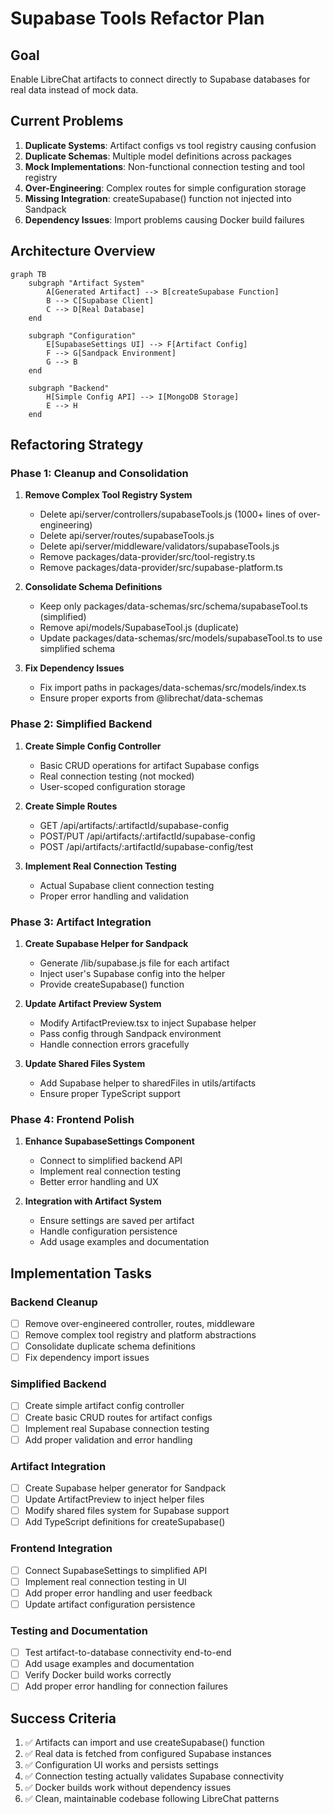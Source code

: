 # Supabase Tools Refactor Plan

## Goal
Enable LibreChat artifacts to connect directly to Supabase databases for real data instead of mock data.

## Current Problems
1. **Duplicate Systems**: Artifact configs vs tool registry causing confusion
2. **Duplicate Schemas**: Multiple model definitions across packages
3. **Mock Implementations**: Non-functional connection testing and tool registry
4. **Over-Engineering**: Complex routes for simple configuration storage
5. **Missing Integration**: createSupabase() function not injected into Sandpack
6. **Dependency Issues**: Import problems causing Docker build failures

## Architecture Overview

```mermaid
graph TB
    subgraph "Artifact System"
        A[Generated Artifact] --> B[createSupabase Function]
        B --> C[Supabase Client]
        C --> D[Real Database]
    end
    
    subgraph "Configuration"
        E[SupabaseSettings UI] --> F[Artifact Config]
        F --> G[Sandpack Environment]
        G --> B
    end
    
    subgraph "Backend"
        H[Simple Config API] --> I[MongoDB Storage]
        E --> H
    end
```

## Refactoring Strategy

### Phase 1: Cleanup and Consolidation
1. **Remove Complex Tool Registry System**
   - Delete api/server/controllers/supabaseTools.js (1000+ lines of over-engineering)
   - Delete api/server/routes/supabaseTools.js 
   - Delete api/server/middleware/validators/supabaseTools.js
   - Remove packages/data-provider/src/tool-registry.ts
   - Remove packages/data-provider/src/supabase-platform.ts

2. **Consolidate Schema Definitions**
   - Keep only packages/data-schemas/src/schema/supabaseTool.ts (simplified)
   - Remove api/models/SupabaseTool.js (duplicate)
   - Update packages/data-schemas/src/models/supabaseTool.ts to use simplified schema

3. **Fix Dependency Issues**
   - Fix import paths in packages/data-schemas/src/models/index.ts
   - Ensure proper exports from @librechat/data-schemas

### Phase 2: Simplified Backend
1. **Create Simple Config Controller**
   - Basic CRUD operations for artifact Supabase configs
   - Real connection testing (not mocked)
   - User-scoped configuration storage

2. **Create Simple Routes**
   - GET /api/artifacts/:artifactId/supabase-config
   - POST/PUT /api/artifacts/:artifactId/supabase-config
   - POST /api/artifacts/:artifactId/supabase-config/test

3. **Implement Real Connection Testing**
   - Actual Supabase client connection testing
   - Proper error handling and validation

### Phase 3: Artifact Integration
1. **Create Supabase Helper for Sandpack**
   - Generate /lib/supabase.js file for each artifact
   - Inject user's Supabase config into the helper
   - Provide createSupabase() function

2. **Update Artifact Preview System**
   - Modify ArtifactPreview.tsx to inject Supabase helper
   - Pass config through Sandpack environment
   - Handle connection errors gracefully

3. **Update Shared Files System**
   - Add Supabase helper to sharedFiles in utils/artifacts
   - Ensure proper TypeScript support

### Phase 4: Frontend Polish
1. **Enhance SupabaseSettings Component**
   - Connect to simplified backend API
   - Implement real connection testing
   - Better error handling and UX

2. **Integration with Artifact System**
   - Ensure settings are saved per artifact
   - Handle configuration persistence
   - Add usage examples and documentation

## Implementation Tasks

### Backend Cleanup
- [ ] Remove over-engineered controller, routes, middleware
- [ ] Remove complex tool registry and platform abstractions
- [ ] Consolidate duplicate schema definitions
- [ ] Fix dependency import issues

### Simplified Backend
- [ ] Create simple artifact config controller
- [ ] Create basic CRUD routes for artifact configs
- [ ] Implement real Supabase connection testing
- [ ] Add proper validation and error handling

### Artifact Integration
- [ ] Create Supabase helper generator for Sandpack
- [ ] Update ArtifactPreview to inject helper files
- [ ] Modify shared files system for Supabase support
- [ ] Add TypeScript definitions for createSupabase()

### Frontend Integration
- [ ] Connect SupabaseSettings to simplified API
- [ ] Implement real connection testing in UI
- [ ] Add proper error handling and user feedback
- [ ] Update artifact configuration persistence

### Testing and Documentation
- [ ] Test artifact-to-database connectivity end-to-end
- [ ] Add usage examples and documentation
- [ ] Verify Docker build works correctly
- [ ] Add proper error handling for connection failures

## Success Criteria
1. ✅ Artifacts can import and use createSupabase() function
2. ✅ Real data is fetched from configured Supabase instances
3. ✅ Configuration UI works and persists settings
4. ✅ Connection testing actually validates Supabase connectivity
5. ✅ Docker builds work without dependency issues
6. ✅ Clean, maintainable codebase following LibreChat patterns